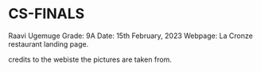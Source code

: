 # CS-FINALS
Raavi Ugemuge 
Grade: 9A
Date: 15th February, 2023
Webpage: La Cronze restaurant landing page.

credits to the webiste the pictures are taken from.

